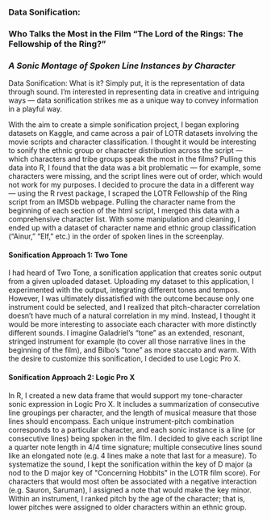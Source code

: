 ### Data Sonification:
### Who Talks the Most in the Film “The Lord of the Rings: The Fellowship of the Ring?”
### *A Sonic Montage of Spoken Line Instances by Character*

Data Sonification: What is it? Simply put, it is the representation of data through sound.
I’m interested in representing data in creative and intriguing ways — data sonification strikes me as a unique way to convey information in a playful way.

With the aim to create a simple sonification project, I began exploring datasets on Kaggle, and came across a pair of LOTR datasets involving the movie scripts and character classification. I thought it would be interesting to sonify the ethnic group or character distribution across the script — which characters and tribe groups speak the most in the films?
Pulling this data into R, I found that the data was a bit problematic — for example, some characters were missing, and the script lines were out of order, which would not work for my purposes. I decided to procure the data in a different way — using the R rvest package, I scraped the LOTR Fellowship of the Ring script from an IMSDb webpage. Pulling the character name from the beginning of each <b></b> section of the html script, I merged this data with a comprehensive character list. 
With some manipulation and cleaning, I ended up with a dataset of character name and ethnic group classification (“Ainur,” “Elf,” etc.) in the order of spoken lines in the screenplay.

#### Sonification Approach 1: Two Tone
I had heard of Two Tone, a sonification application that creates sonic output from a given uploaded dataset. Uploading my dataset to this application, I experimented with the output, integrating different tones and tempos. However, I was ultimately dissatisfied with the outcome because only one instrument could be selected, and I realized that pitch-character correlation doesn’t have much of a natural correlation in my mind. Instead, I thought it would be more interesting to associate each character with more distinctly different sounds. I imagine Galadriel’s “tone” as an extended, resonant, stringed instrument for example (to cover all those narrative lines in the beginning of the film), and Bilbo’s “tone” as more staccato and warm. With the desire to customize this sonification, I decided to use Logic Pro X.

#### Sonification Approach 2: Logic Pro X
In R, I created a new data frame that would support my tone-character sonic expression in Logic Pro X. It includes a summarization of consecutive line groupings per character, and the length of musical measure that those lines should encompass. Each unique instrument-pitch combination corresponds to a particular character, and each sonic instance is a line (or consecutive lines) being spoken in the film. I decided to give each script line a quarter note length in 4/4 time signature; multiple consecutive lines sound like an elongated note (e.g. 4 lines make a note that last for a measure). To systematize the sound, I kept the sonification within the key of D major (a nod to the D major key of "Concerning Hobbits" in the LOTR film score). For characters that would most often be associated with a negative interaction (e.g. Sauron, Saruman), I assigned a note that would make the key minor. Within an instrument, I ranked pitch by the age of the character; that is, lower pitches were assigned to older characters within an ethnic group. ​​​​​​​
